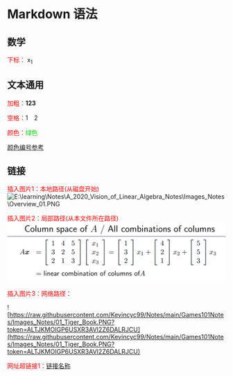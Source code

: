 # Markdown 语法

## 数学

<font color = "FF0000">下标：</font> x<sub>1</sub>



## 文本通用

<font color = "FF0000">加粗：</font><b>123</b>

<font color = "FF0000">空格：</font>1&emsp;2

<font color = "FF0000">颜色：</font><font color = "00dd00">绿色</font>

[颜色编号参考](https://blog.csdn.net/sunshine_lyn/article/details/86476712)

## 链接

<font color = "FF0000">插入图片1：本地路径(从磁盘开始)</font>![E:\learning\Notes\A_2020_Vision_of_Linear_Algebra_Notes\Images_Notes\Overview_01.PNG](E:\learning\Notes\A_2020_Vision_of_Linear_Algebra_Notes\Images_Notes\Overview_01.PNG)

<font color = "FF0000">插入图片2：局部路径(从本文件所在路径)</font>![../A_2020_Vision_of_Linear_Algebra_Notes\Images_Notes\Linear_Combination_of_Columns_of_A_02.PNG](../A_2020_Vision_of_Linear_Algebra_Notes\Images_Notes\Linear_Combination_of_Columns_of_A_02.PNG)

<font color = "FF0000">插入图片3：网络路径</font>：

![https://raw.githubusercontent.com/Kevincyc99/Notes/main/Games101Notes/Images_Notes/01_Tiger_Book.PNG?token=ALTJKMOIGP6USXR3AVI2Z6DALRJCU](https://raw.githubusercontent.com/Kevincyc99/Notes/main/Games101Notes/Images_Notes/01_Tiger_Book.PNG?token=ALTJKMOIGP6USXR3AVI2Z6DALRJCU)



<font color = "FF0000">网址超链接1：</font>[链接名称](链接地址)

